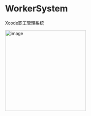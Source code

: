 # WorkerSystem
Xcode职工管理系统

<img width="262" alt="image" src="https://user-images.githubusercontent.com/82095671/162380510-e217b312-811c-422d-99f5-1944bd4bcb04.png">
